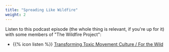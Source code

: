 ```yaml
---
title: "Spreading Like Wildfire"
weight: 2
---
```


Listen to this podcast episode (the whole thing is relevant, if you're up for it) with some members of "The Wildfire Project":

- {{% icon listen %}} [Transforming Toxic Movement Culture / For the Wild](http://forthewild.world/listen/the-wildfire-project-on-transforming-toxic-movement-culture110?utm_source=sjmd&utm_campaign=social-justice-minus-dogma-course)
